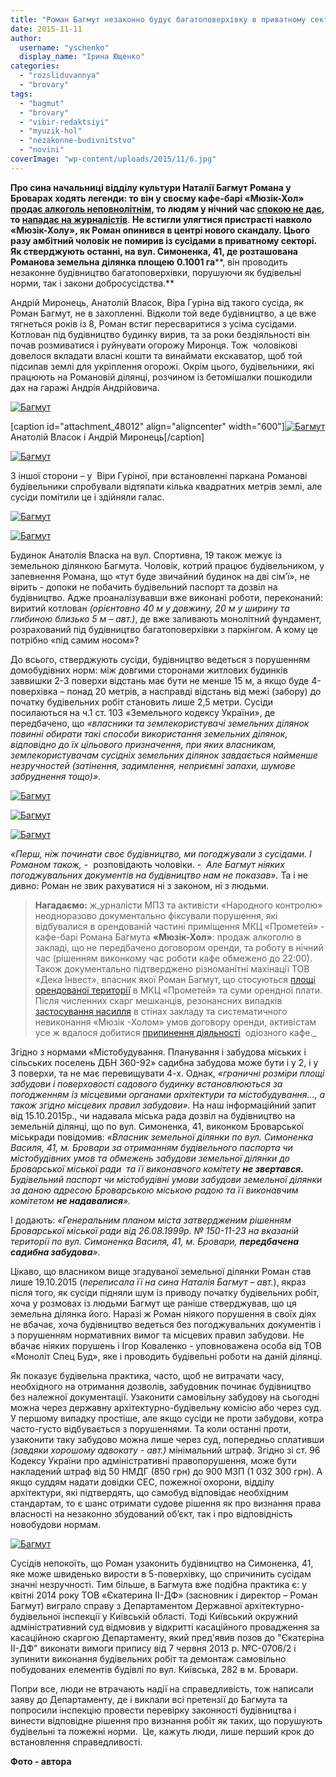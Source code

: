 ```yaml
---
title: "Роман Багмут незаконно будує багатоповерхівку в приватному секторі. Сусіди шоковані"
date: 2015-11-11
author: 
  username: "yschenko"
  display_name: "Ірина Ющенко"
categories: 
  - "rozsliduvannya"
  - "brovary"
tags: 
  - "bagmut"
  - "brovary"
  - "vibir-redaktsiyi"
  - "myuzik-hol"
  - "nezakonne-budivnitstvo"
  - "novini"
coverImage: "wp-content/uploads/2015/11/6.jpg"
---
```


**Про сина начальниці відділу культури Наталії Багмут Романа у Броварах ходять легенди: то він у своєму кафе-барі «Мюзік-Хол» [продає алкоголь неповнолітнім](https://mpz.brovary.org/militsiya-rozbiratimetsya-chi-zakonno-prodayut-alkogol-v-myuzik-holi), то людям у нічний час [спокою не дає](https://mpz.brovary.org/krik-dushi-meshkantsiv-budinkiv-kotri-poterpayut-vid-susidstva-z-myuzik-holom), то [нападає на журналістів](/www.youtube.com/watch?v=0qla54TPGP0)**. **Не встигли улягтися пристрасті навколо «Мюзік-Холу», як Роман опинився в центрі нового скандалу. Цього разу амбітний чоловік не помирив із сусідами в приватному секторі. Як стверджують останні, на вул. Симоненка, 41, де розташована Романова земельна ділянка площею** **0.1001 га****, він проводить незаконне будівництво багатоповерхівки, порушуючи як будівельні норми, так і закони добросусідства.**

Андрій Миронець, Анатолій Власок, Віра Гуріна від такого сусіда, як Роман Багмут, не в захопленні. Відколи той веде будівництво, а це вже тягнеться років із 8, Роман встиг пересваритися з усіма сусідами. Котлован під будівництво будинку вирив, та за роки бездіяльності він почав розмиватися і руйнувати огорожу Миронця. Тож  чоловікові довелося вкладати власні кошти та винаймати екскаватор, щоб той підсипав землі для укріплення огорожі. Окрім цього, будівельники, які працюють на Романовій ділянці, розчином із бетомішалки пошкодили дах на гаражі Андрія Андрійовича.

[![Багмут](https://mpz.brovary.org/wp-content/uploads/2015/11/1.jpg)](https://mpz.brovary.org/wp-content/uploads/2015/11/1.jpg)

\[caption id="attachment\_48012" align="aligncenter" width="600"\][![Багмут](https://mpz.brovary.org/wp-content/uploads/2015/11/8.jpg)](https://mpz.brovary.org/wp-content/uploads/2015/11/8.jpg) Анатолій Власок і Андрій Миронець\[/caption\]

[![Багмут](https://mpz.brovary.org/wp-content/uploads/2015/11/9.jpg)](https://mpz.brovary.org/wp-content/uploads/2015/11/9.jpg)

З іншої сторони – у  Віри Гуріної, при встановленні паркана Романові будівельники спробували відтяпати кілька квадратних метрів землі, але сусіди помітили це і здійняли галас.

[![Багмут](https://mpz.brovary.org/wp-content/uploads/2015/11/5.jpg)](https://mpz.brovary.org/wp-content/uploads/2015/11/5.jpg)

[![Багмут](https://mpz.brovary.org/wp-content/uploads/2015/11/11.jpg)](https://mpz.brovary.org/wp-content/uploads/2015/11/11.jpg)

Будинок Анатолія Власка на вул. Спортивна, 19 також межує із земельною ділянкою Багмута. Чоловік, котрий працює будівельником, у запевнення Романа, що «тут буде звичайний будинок на дві сім’ї», не вірить - допоки не побачить будівельний паспорт та дозвіл на будівництво. Адже проаналізувавши вже виконані роботи, переконаний: виритий котлован _(орієнтовно 40 м у довжину, 20 м у ширину та глибиною близько 5 м – авт.)_, де вже заливають монолітний фундамент, розрахований під будівництво багатоповерхівки з паркінгом. А кому це потрібно «під самим носом»?

До всього, стверджують сусіди, будівництво ведеться з порушенням домобудівних норм: між довгими сторонами житлових будинків заввишки 2-3 поверхи відстань має бути не менше 15 м, а якщо буде 4-поверхівка – понад 20 метрів, а насправді відстань від межі (забору) до початку будівельних робіт становить лише 2,5 метри. Сусіди посилаються на ч.1 ст. 103 «Земельного кодексу України», де передбачено, що _«власники та землекористувачі земельних ділянок повинні обирати такі способи використання земельних ділянок, відповідно до їх цільового призначення, при яких власникам, землекористувачам сусідніх земельних ділянок завдається найменше незручностей (затінення, задимлення, неприємні запахи, шумове забруднення тощо)»_.

[![Багмут](https://mpz.brovary.org/wp-content/uploads/2015/11/4.jpg)](https://mpz.brovary.org/wp-content/uploads/2015/11/4.jpg)

[![Багмут](https://mpz.brovary.org/wp-content/uploads/2015/11/3.jpg)](https://mpz.brovary.org/wp-content/uploads/2015/11/3.jpg)

[![Багмут](https://mpz.brovary.org/wp-content/uploads/2015/11/10.jpg)](https://mpz.brovary.org/wp-content/uploads/2015/11/10.jpg)

_«Перш, ніж починати своє будівництво, ми погоджували з сусідами. І Романом також, -_  розповідають чоловіки. -  _Але Багмут ніяких погоджувальних документів на будівництво нам не показав»._ Та і не дивно: Роман не звик рахуватися ні з законом, ні з людьми.

> **Нагадаємо:** ж_урналісти МПЗ та активісти «Народного контролю» неодноразово документально фіксували порушення, які відбувалися в орендованій частині приміщення МКЦ «Прометей» - кафе-барі Романа Багмута **«Мюзік-Хол»**: продаж алкоголю в закладі, що не передбачено договором оренди, та роботу в нічний час (рішенням виконкому час роботи кафе обмежено до 22:00). Також документально підтверджено різноманітні махінації ТОВ «Дека Інвест», власник якої Роман Багмут, що стосуються [площі орендованої території](https://mpz.brovary.org/brovarska-sim-ya-istoriya-odniyeyi-kulturnoyi-shemi-chastina-2) в МКЦ «Прометей» та суми орендної плати. Після численних скарг мешканців, резонансних випадків [застосування насилля](https://mpz.brovary.org/18-kvitnya-deputati-vimagatimut-zakrittya-myuzik-holu-video) в стінах закладу та систематичного невиконання «Мюзік -Холом» умов договору оренди, активістам усе ж вдалося добитися [припинення діяльності](http://rovary.pravo-znaty.org.ua/rozkish-spokiynogo-snu-na-bulvari-nezalezhnosti-abo-gudbay-bagmut)  одіозного кафе._

Згідно з нормами «Містобудування. Планування і забудова міських і сільських поселень ДБН 360-92» садибна забудова може бути і у 2, і у 3 поверхи, та не має перевищувати 4-х. Однак, _«граничні розміри площі забудови і поверховості садового будинку встановлюються за погодженням із місцевими органами архітектури та містобудування…, а також згідно місцевих правил забудови»._ На наш інформаційний запит від 15.10.2015р., чи надавала міська рада дозвіл на будівництво на земельній ділянці, що по вул. Симоненка, 41, виконком Броварської міськради повідомив: _«Власник земельної ділянки по вул. Симоненка Василя, 41, м. Бровари за отриманням будівельного паспорта чи містобудівних умов та обмежень забудови земельної ділянки до Броварської міської ради  та її виконавчого комітету **не звертався.** Будівельний паспорт чи містобудівні умови забудови земельної ділянки за даною адресою Броварською міською радою та її виконавчим комітетом **не надавалися**»._

І додають: _«Генеральним планом міста затвердженим рішенням Броварської міської ради від 26.08.1999р. № 150-11-23 на вказаній території по вул. Симоненка Василя, 41, м. Бровари, **передбачена садибна забудова**»._

Цікаво, що власником вище згадуваної земельної ділянки Роман став лише 19.10.2015 (_переписала її на сина Наталія Багмут – авт._), якраз після того, як сусіди підняли шум із приводу початку будівельних робіт, хоча у розмовах із людьми Багмут ще раніше стверджував, що ця земельна ділянка його. Наразі ж Роман ніякого порушення в своїх діях не вбачає, хоча будівництво ведеться без погоджувальних документів і з порушенням нормативних вимог та місцевих правил забудови. Не вбачає ніяких порушень і Ігор Коваленко - уповноважена особа від ТОВ «Моноліт Спец Буд», яке і проводить будівельні роботи на даній ділянці.

Як показує будівельна практика, часто, щоб не витрачати часу, необхідного на отримання дозволів, забудовник починає будівництво без належної документації. Узаконити самовільну забудову на сьогодні можна через державну архітектурно-будівельну комісію або через суд. У першому випадку простіше, але якщо сусіди не проти забудови, котра часто-густо відбувається з порушеннями. Та коли останні проти, узаконити таку забудово можна лише через суд, попередньо сплативши _(завдяки хорошому адвокату - авт.)_ мінімальний штраф. Згідно зі ст. 96 Кодексу України про адміністративні правопорушення, може бути накладений штраф від 50 НМДГ (850 грн) до 900 МЗП (1 032 300 грн). А якщо суддям надати довідки СЕС, пожежної охорони, відділу архітектури, які підтвердять, що самобуд відповідає необхідним стандартам, то є шанс отримати судове рішення як про визнання права власності на незаконно збудований об’єкт, так і про відповідність новобудови нормам.

[![Багмут](https://mpz.brovary.org/wp-content/uploads/2015/11/7.jpg)](https://mpz.brovary.org/wp-content/uploads/2015/11/7.jpg)

Сусідів непокоїть, що Роман узаконить будівництво на Симоненка, 41, яке може швиденько вирости в 5-поверхівку, що спричинить сусідам значні незручності. Тим більше, в Багмута вже подібна практика є: у квітні 2014 року ТОВ «Єкатерина ІІ-ДФ» (засновник і директор – Роман Багмут) виграло справу з Департаментом Державної архітектурно-будівельної інспекції у Київській області. Тоді Київський окружний адміністративний суд відмовив у відкритті касаційного провадження за касаційною скаргою Департаменту, який пред'явив позов до "Єкатєріна ІІ-ДФ" виконати вимоги припису від 7 червня 2013 р. №С-0706/2 і зупинити виконання будівельних робіт та демонтаж самовільно побудованих елементів будівлі по вул. Київська, 282 в м. Бровари.

Попри все, люди не втрачають надії на справедливість, тож написали заяву до Департаменту, де і виклали всі претензії до Багмута та попросили інспекцію провести перевірку законності будівництва і винести відповідне рішення про визнання робіт як таких, що порушують будівельні та пожежні норми.  Це, кажуть люди, лише перший крок до встановлення справедливості.

**Фото - автора**
